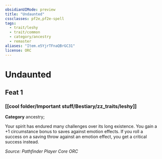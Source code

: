 ```yaml
---
obsidianUIMode: preview
title: "Undaunted"
cssclasses: pf2e,pf2e-spell
tags:
  - trait/leshy
  - trait/common
  - category/ancestry
  - remaster
aliases: "Item.e5YjrTFnaQBrGC31"
license: ORC
---
```

# Undaunted
## Feat 1
### [[cool folder/Important stuff/Bestiary/zz_traits/leshy]]

**Category** ancestry; 




Your spirit has endured many challenges over its long existence. You gain a +1 circumstance bonus to saves against emotion effects. If you roll a success on a saving throw against an emotion effect, you get a critical success instead.

*Source: Pathfinder Player Core*
*ORC*